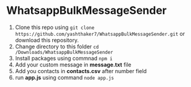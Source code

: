 # WhatsappBulkMessageSender
1) Clone this repo using ```git clone https://github.com/yashthaker7/WhatsappBulkMessageSender.git``` or download this repository.
2) Change directory to this folder  ```cd /Downloads/WhatsappBulkMessageSender```
3) Install packages using commnad ```npm i```
4) Add your custom message in **message.txt** file
5) Add you contacts in **contacts.csv** after number field
6) run **app.js** using command ```node app.js```
